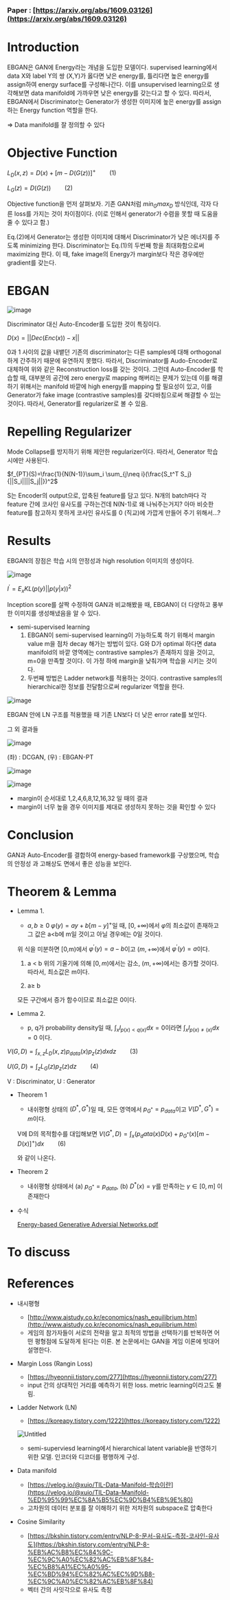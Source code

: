 ### Paper : [https://arxiv.org/abs/1609.03126](https://arxiv.org/abs/1609.03126)

# Introduction

 EBGAN은 GAN에 Energy라는 개념을 도입한 모델이다. supervised learning에서 data X와 label Y의 쌍 (X,Y)가 옳다면 낮은 energy를, 틀리다면 높은 energy를 assign하여 energy surface를 구성해나간다. 이를 unsupervised learning으로 생각해보면 data manifold에 가까우면 낮은 energy를 갖는다고 할 수 있다. 따라서, EBGAN에서 Discriminator는 Generator가 생성한 이미지에 높은 energy를 assign하는 Energy function 역할을 한다.

⇒ Data manifold를 잘 정의할 수 있다

# Objective Function

 $L_D(x,z)=D(x)+[m-D(G(z))]^+ \qquad (1)$
 
 $L_G(z)=D(G(z)) \qquad (2)$

Objective function을 먼저 살펴보자. 기존 GAN처럼 $min_Gmax_D$ 방식인데, 각자 다른 loss를 가지는 것이 차이점이다. (이로 인해서 generator가 수렴을 못할 때 도움을 줄 수 있다고 함.) 

 Eq.(2)에서 Generator는 생성한 이미지에 대해서 Discriminator가 낮은 에너지를 주도록 minimizing 한다. Discriminator는 Eq.(1)의 두번째 항을 최대화함으로써 maximizing 한다. 이 때, fake image의 Energy가 margin보다 작은 경우에만 gradient를 갖는다.

# EBGAN

![image](https://user-images.githubusercontent.com/70709889/180705306-c5320d77-c45e-403a-af71-cd2b283dd2c2.png)

Discriminator 대신 Auto-Encoder를 도입한 것이 특징이다.

$D(x)=||Dec(Enc(x))-x||$

0과 1 사이의 값을 내뱉던 기존의 discriminator는 다른 samples에 대해 orthogonal하게 간주하기 때문에 유연하지 못했다. 따라서, Discriminator를 Audo-Encoder로 대체하여 위와 같은 Reconstruction loss를 갖는 것이다. 그런데 Auto-Encoder를 학습할 때, 대부분의 공간에 zero energy로 mapping 해버리는 문제가 있는데 이를 해결하기 위해서는 manifold 바깥에 high energy를 mapping 할 필요성이 있고, 이를 Generator가 fake image (contrastive samples)를 갖다바침으로써 해결할 수 있는 것이다. 따라서, Generator를 regularizer로 볼 수 있음.

# Repelling Regularizer

Mode Collapse를 방지하기 위해 제안한 regularizer이다. 따라서, Generator 학습 시에만 사용된다.

$f_{PT}(S)=\frac{1}{N(N-1)}\sum_i \sum_{j\neq i}(\frac{S_t^T S_j}{||S_i||||S_j||})^2$

S는 Encoder의 output으로, 압축된 feature를 담고 있다. N개의 batch마다 각 feature 간에 코사인 유사도를 구하는건데 N(N-1)로 왜 나눠주는거지? 아마 비슷한 feature를 참고하지 못하게 코사인 유사도를 0 (직교)에 가깝게 만들어 주기 위해서…?

# Results

EBGAN의 장점은 학습 시의 안정성과 high resolution 이미지의 생성이다.

![image](https://user-images.githubusercontent.com/70709889/180705473-973c57a8-130b-44f2-8579-ce060dbf6af9.png)

$I^{'}=E_x KL(p(y) ||p(y|x))^2$

Inception score를 살짝 수정하여 GAN과 비교해봤을 때, EBGAN이 더 다양하고 풍부한 이미지를 생성해냈음을 알 수 있다.

- semi-supervised learning
    1. EBGAN이 semi-supervised learning이 가능하도록 하기 위해서 margin value m을 점차 decay 해가는 방법이 있다. G와 D가 optimal 하다면 data manifold의 바깥 영역에는 contrastive samples가 존재하지 않을 것이고, m=0을 만족할 것이다. 이 가정 하에 margin을 낮춰가며 학습을 시키는 것이다.
    2. 두번째 방법은 Ladder network를 적용하는 것이다. contrastive samples의 hierarchical한 정보를 전달함으로써 regularizer 역할을 한다.

![image](https://user-images.githubusercontent.com/70709889/180705515-81b524db-f50e-429b-bf35-2cd2fe9284b9.png)

EBGAN 안에 LN 구조를 적용했을 때 기존 LN보다 더 낮은 error rate를 보인다.

그 외 결과들

![image](https://user-images.githubusercontent.com/70709889/180705636-a4a77e20-e0a9-4df1-bbbc-5a0214e53d10.png)

(좌) : DCGAN, (우) : EBGAN-PT

![image](https://user-images.githubusercontent.com/70709889/180705720-61afcd9f-adf2-40f6-aea5-40fbf9b8e490.png)

![image](https://user-images.githubusercontent.com/70709889/180706886-116a9472-2186-40c7-865a-3a76e2320e25.png)

- margin이 순서대로 1,2,4,6,8,12,16,32 일 때의 결과
- margin이 너무 높을 경우 이미지를 제대로 생성하지 못하는 것을 확인할 수 있다

# Conclusion

GAN과 Auto-Encoder를 결합하여 energy-based framework를 구상했으며, 학습의 안정성 과 고해상도 면에서 좋은 성능을 보인다.

# Theorem & Lemma

- Lemma 1.
    - $a, b \geq0\; \varphi(y)=ay+b[m-y]^+$일 때, $[0, +\infty)$에서 $\varphi$의 최소값이 존재하고 그 값은 a<b에 m일 것이고 아닐 경우에는 0일 것이다.
    
    위 식을 미분하면 [0,m)에서 $\varphi^{'}(y)=a-b$이고 $(m,+\infty)$에서 $\varphi^{'}(y)=a$이다.
    
    1) a < b
    위의 기울기에 의해 $[0,m)$에서는 감소, $(m,+\infty)$에서는 증가할 것이다. 따라서, 최소값은 m이다.
    
    2) a≥ b
    
    모든 구간에서 증가 함수이므로 최소값은 0이다.
    
- Lemma 2.
    - p, q가 probability density일 때, $\int_x l_{p(x)<q(x)}dx=0$이라면 $\int_x l_{p(x) \neq(x)}dx=0$ 이다.
    

$V(G,D)=\int_{x,z}L_D(x,z)p_{data}(x)p_z(z)dxdz \qquad (3)$

$U(G,D)=\int_z L_G(z)p_z(z)dz \qquad (4)$

V : Discriminator, U : Generator

- Theorem 1
    - 내쉬평형 상태의 $(D^*, G^*)$일 때, 모든 영역에서 $p_{G^*}=p_{data}$이고 $V(D^*, G^*)=m$이다.
    
    V에 D의 목적함수를 대입해보면 
    $V(G^*, D)=\int_x (p_data(x)D(x)+p_{G^*}(x)[m-D(x)]^+)dx \qquad (6)$
    
    와 같이 나온다.
    
- Theorem 2
    - 내쉬평형 상태에서 (a) $p_{G^*}=p_{data}$, (b) $D^*(x)=\gamma$를 만족하는 $\gamma \in [0,m]$ 이 존재한다
- 수식
    
    [Energy-based Generative Adversial Networks.pdf](https://s3-us-west-2.amazonaws.com/secure.notion-static.com/3701fcdd-0265-48d9-8f66-1d815563a0df/Energy-based_Generative_Adversial_Networks.pdf)
    

# To discuss

# References

- 내시평형
    - [http://www.aistudy.co.kr/economics/nash_equilibrium.htm](http://www.aistudy.co.kr/economics/nash_equilibrium.htm)
    - 게임의 참가자들이 서로의 전략을 알고 최적의 방법을 선택하기를 반복하면 어떤 평형점에 도달하게 된다는 이론. 본 논문에서는 GAN을 게임 이론에 빗대어 설명한다.
- Margin Loss (Rangin Loss)
    - [https://hyeonnii.tistory.com/277](https://hyeonnii.tistory.com/277)
    - input 간의 상대적인 거리를 예측하기 위한 loss. metric learning이라고도 불림.
- Ladder Network (LN)
    - [https://koreapy.tistory.com/1222](https://koreapy.tistory.com/1222)
    
    ![Untitled](https://s3-us-west-2.amazonaws.com/secure.notion-static.com/c4713f52-50c6-4ca8-9ab1-3d239c544391/Untitled.png)
    
    - semi-superviesd learning에서 hierarchical latent variable을 반영하기 위한 모델. 인코더와 디코더를 평행하게 구성.
- Data manifold
    - [https://velog.io/@xuio/TIL-Data-Manifold-학습이란](https://velog.io/@xuio/TIL-Data-Manifold-%ED%95%99%EC%8A%B5%EC%9D%B4%EB%9E%80)
    - 고차원의 데이터 분포를 잘 이해하기 위한 저차원의 subspace로 압축한다
- Cosine Similarity
    - [https://bkshin.tistory.com/entry/NLP-8-문서-유사도-측정-코사인-유사도](https://bkshin.tistory.com/entry/NLP-8-%EB%AC%B8%EC%84%9C-%EC%9C%A0%EC%82%AC%EB%8F%84-%EC%B8%A1%EC%A0%95-%EC%BD%94%EC%82%AC%EC%9D%B8-%EC%9C%A0%EC%82%AC%EB%8F%84)
    - 벡터 간의 사잇각으로 유사도 측정
